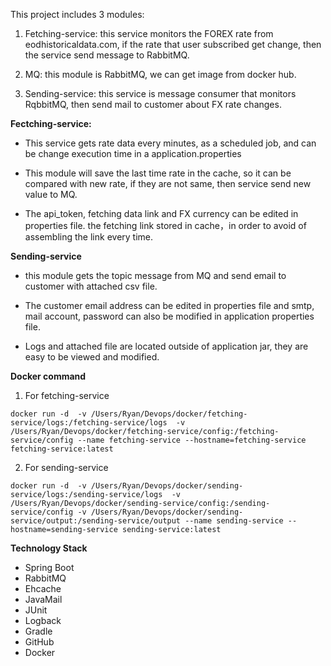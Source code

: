 This project includes 3 modules:

1. Fetching-service: this service monitors the FOREX rate from eodhistoricaldata.com, if the rate that user subscribed get change, then the service send message to RabbitMQ.

2. MQ: this module is RabbitMQ, we can get image from docker hub.

3. Sending-service: this service is message consumer that monitors RqbbitMQ, then send mail to customer about FX rate changes.

**Fectching-service:**
- This service gets rate data  every minutes, as a scheduled job, and can be change execution time in a application.properties

- This module will save the last time rate in the cache, so it can be compared with new rate, if they are not same, then service send new value to MQ.

- The api_token, fetching data link and FX currency can be edited in properties file. the fetching link stored in cache，in order to avoid of assembling the link every time.

**Sending-service**

- this module gets the topic message from MQ and send email to customer with attached csv file.

- The customer email address can be edited in properties file and smtp, mail account, password can also be modified in application properties file.

- Logs and  attached file are located outside of application jar, they are easy to be viewed and modified.

**Docker command**

1. For fetching-service

`docker run -d  -v /Users/Ryan/Devops/docker/fetching-service/logs:/fetching-service/logs  -v /Users/Ryan/Devops/docker/fetching-service/config:/fetching-service/config --name fetching-service --hostname=fetching-service fetching-service:latest`

2. For sending-service

`docker run -d  -v /Users/Ryan/Devops/docker/sending-service/logs:/sending-service/logs  -v /Users/Ryan/Devops/docker/sending-service/config:/sending-service/config -v /Users/Ryan/Devops/docker/sending-service/output:/sending-service/output --name sending-service --hostname=sending-service sending-service:latest`

**Technology Stack**
- Spring Boot
- RabbitMQ
- Ehcache
- JavaMail
- JUnit
- Logback
- Gradle
- GitHub
- Docker

